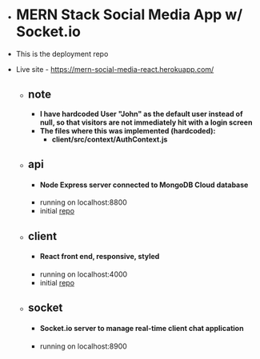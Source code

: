 -   # MERN Stack Social Media App w/ Socket.io
-   This is the deployment repo
-   Live site - https://mern-social-media-react.herokuapp.com/

    -   ## note

        -   **I have hardcoded User "John" as the default user instead of null, so that visitors are not immediately hit with a login screen**
        -   **The files where this was implemented (hardcoded):**
            -   **client/src/context/AuthContext.js**

    -   ## api
        -   #### Node Express server connected to MongoDB Cloud database
        -   running on localhost:8800
        -   initial [repo](https://github.com/kawgh1/mern-social-media-rest-api)
    -   ## client
        -   #### React front end, responsive, styled
        -   running on localhost:4000
        -   initial [repo](https://github.com/kawgh1/mern-social-media-react)
    -   ## socket
        -   #### Socket.io server to manage real-time client chat application
        -   running on localhost:8900
